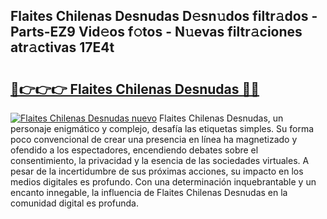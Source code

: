 ## Flaites Chilenas Desnudas D𝚎sn𝚞dos filtr𝚊dos - Parts-EZ9 Vid𝚎os f𝚘tos - N𝚞evas filtr𝚊ciones atr𝚊ctivas 17E4t

# <h2><a href="http://mb6b17.tromn.icu/?c=Flaites+Chilenas+Desnudas">🔗👉👉👉 Flaites Chilenas Desnudas 🔗🔗</a></h2>

[![Flaites Chilenas Desnudas nuevo](https://i.imgur.com/pEAQMta.gif)](http://mb6b17.tromn.icu/?c=Flaites+Chilenas+Desnudas)
Flaites Chilenas Desnudas, un personaje enigmático y complejo, desafía las etiquetas simples. Su forma poco convencional de crear una presencia en línea ha magnetizado y ofendido a los espectadores, encendiendo debates sobre el consentimiento, la privacidad y la esencia de las sociedades virtuales. A pesar de la incertidumbre de sus próximas acciones, su impacto en los medios digitales es profundo. Con una determinación inquebrantable y un encanto innegable, la influencia de Flaites Chilenas Desnudas en la comunidad digital es profunda.
